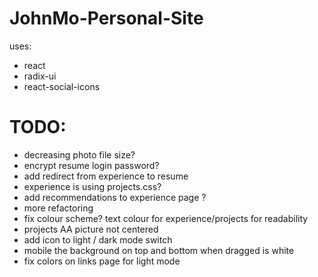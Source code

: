 # JohnMo-Personal-Site

uses:
- react
- radix-ui
- react-social-icons

# TODO:
- decreasing photo file size?
- encrypt resume login password?
- add redirect from experience to resume
- experience is using projects.css?
- add recommendations to experience page ?
- more refactoring
- fix colour scheme? text colour for experience/projects for readability
- projects AA picture not centered
- add icon to light / dark mode switch
- mobile the background on top and bottom when dragged is white
- fix colors on links page for light mode
